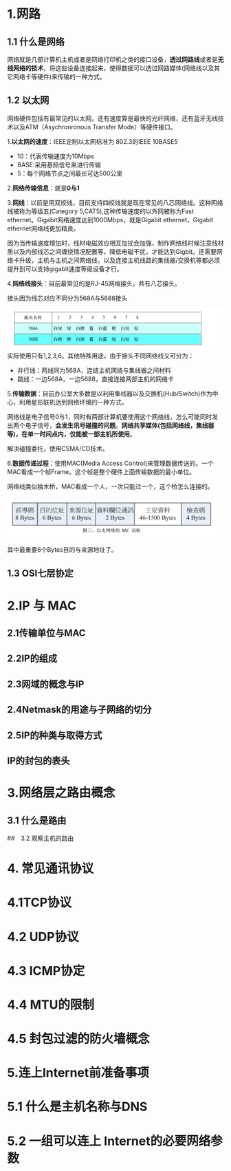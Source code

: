 # 1.网路
## 1.1 什么是网络
网络就是几部计算机主机或者是网络打印机之类的接口设备，**透过网路线**或者是**无线网络的技术**，将这些设备连接起来，使得数据可以透过网路媒体(网络线以及其它网络卡等硬件)来传输的一种方式。
## 1.2 以太网
网络硬件包括有最常见的以太网，还有速度算是最快的光纤网络，还有蓝牙无线技术以及ATM（Asychronronous Transfer Mode）等硬件接口。

1.**以太网的速度**：IEEE定制以太网标准为 802.3的IEEE 10BASE5
* 10：代表传输速度为10Mbps
* BASE:采用基频信号来进行传输
* 5：每个网络节点之间最长可达500公里

2.**网络传输信息**：就是**0与1**

3.**网线**：以前是用双绞线，目前支持四绞线就是现在常见的八芯网络线。这种网络线被称为等级五(Category 5,CAT5),这种传输速度的以外网被称为Fast ethernet。Gigabit网络速度达到1000Mbps，就是Gigabit ethernet，Gigabit ethernet网络线更加精良。

因为当传输速度增加时，线材电磁效应相互加扰会加强，制作网络线时候注意线材质以及内部线芯之间缠绕情况配置等，降低电磁干扰，才能达到Gigbit。还需要网络卡升级，主机与主机之间网络线，以及连接主机线路的集线器/交换机等都必须提升到可以支持gigabit速度等级设备才行。

4.**网络线接头**：目前最常见的是RJ-45网络接头，共有八芯接头。

接头因为线芯对应不同分为568A与5688接头

![](image/01-01.png)
实际使用只有1,2,3,6。其他特殊用途。由于接头不同网络线又可分为：

* 并行线：两线同为568A，连结主机网络与集线器之间材料
* 跳线：一边568A，一边5688，直接连接两部主机的网络卡

5.**传输数据**：目前办公室大多数是以利用集线器以及交换机(Hub/Switch)作为中心，利用星形联机达到网络环境的一种方式。

网络线是电子信号0与1，同时有两部计算机要使用这个网络线，怎么可能同时发出两个电子信号，**会发生讯号碰撞的问题**。**网络共享媒体(包括网络线，集线器等)，在单一时间点内，仅能被一部主机所使用**。

解决碰撞委托，使用CSMA/CD技术。

6.**数据传递过程**：使用MAC(Media Access Control)来管理数据传送的。一个MAC看成一个帧Frame。这个帧是整个硬件上面传输数据的最小单位。

网络线类似独木桥，MAC看成一个人，一次只能过一个，这个桥怎么连接的。

![](image/01-02.png)

其中最重要6个Bytes目的与来源地址了。
## 1.3 OSI七层协定
# 2.IP 与 MAC
## 2.1传输单位与MAC
## 2.2IP的组成
## 2.3网域的概念与IP
## 2.4Netmask的用途与子网络的切分
## 2.5IP的种类与取得方式
## IP的封包的表头
# 3.网络层之路由概念
## 3.1 什么是路由
##　3.2 观察主机的路由
# 4. 常见通讯协议
# 4.1TCP协议
# 4.2 UDP协议
# 4.3 ICMP协定
# 4.4 MTU的限制
# 4.5 封包过滤的防火墙概念
# 5.连上Internet前准备事项
# 5.1 什么是主机名称与DNS
# 5.2 一组可以连上 Internet的必要网络参数
